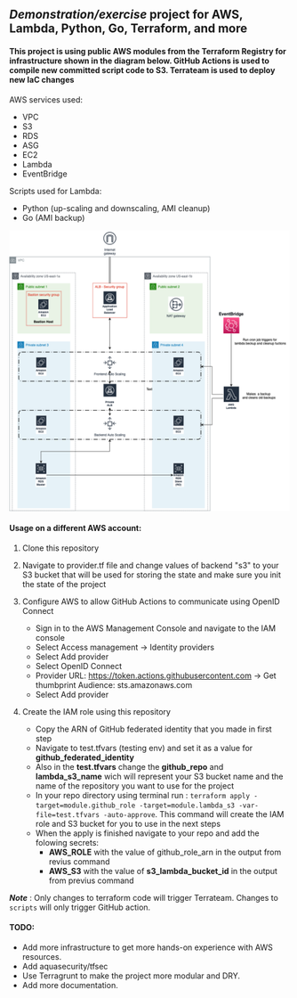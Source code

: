 ## _Demonstration/exercise_ project for AWS, Lambda, Python, Go, Terraform, and more



#### This project is using  public AWS modules from the Terraform Registry for infrastructure shown in the diagram below. GitHub Actions is used to compile new committed script code to S3. Terrateam is used to deploy new IaC changes


AWS services used:
* VPC
* S3
* RDS
* ASG
* EC2
* Lambda
* EventBridge

Scripts used for Lambda:
* Python (up-scaling and downscaling, AMI cleanup)
* Go (AMI backup)


![](img/demonstration.png)

#### Usage on a different AWS account:

1. Clone this repository

2. Navigate to provider.tf file and change values of backend "s3" to your S3 bucket
   that will be used for storing the state and make sure you init the state of the project

3. Configure AWS to allow GitHub Actions to communicate using OpenID Connect
   * Sign in to the AWS Management Console and navigate to the IAM console
   * Select Access management → Identity providers
   * Select Add provider
   * Select OpenID Connect
   * Provider URL: https://token.actions.githubusercontent.com → Get thumbprint
     Audience: sts.amazonaws.com
   * Select Add provider

4. Create the IAM role using this repository
   * Copy the ARN of GitHub federated identity that you made in first step
   * Navigate to test.tfvars (testing env) and set it as a value for **github_federated_identity**
   * Also in the **test.tfvars** change the **github_repo** and **lambda_s3_name** wich will represent your S3 bucket name
   and the name of the repository you want to use for the project
   * In your repo directory using terminal run :
   `terraform apply -target=module.github_role -target=module.lambda_s3 -var-file=test.tfvars -auto-approve`. This command will create the IAM role and S3 bucket for you to use
   in the next steps
   * When the apply is finished navigate to your repo and add the folowing secrets:
     * **AWS_ROLE** with the value of github_role_arn in the output from revius command
     * **AWS_S3** with the value of **s3_lambda_bucket_id** in the output from previus command

**_Note_** : Only changes to terraform code will trigger Terrateam. Changes to `scripts` will only trigger GitHub action.

#### TODO:
* Add more infrastructure to get more hands-on experience with AWS resources.
* Add aquasecurity/tfsec
* Use Terragrunt to make the project more modular and DRY.
* Add more documentation.
